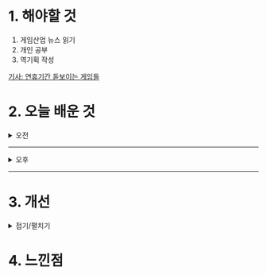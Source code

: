 
# 1. 해야할 것

1. 게임산업 뉴스 읽기 
2. 개인 공부  
3. 역기획 작성

[기사: 연휴기간 돋보이는 게임들](https://www.gameinsight.co.kr/news/articleView.html?idxno=33247)

# 2. 오늘 배운 것

<details>
<summary>오전</summary>

## 오늘의 뉴스
### 연휴기간 돋보이는 게임들
![image](https://github.com/user-attachments/assets/b0a3a8f5-30e7-4077-898b-4d6c27dfd73a)

와우-내부전쟁, 젠레스존제로, 발로란트\
위 세개의 게임이 가장 많이 플레이되고 회자된다.\
와우는 역대급 확장팩이\
젠레스존제로는 새로운 콘텐츠가\
발로란트는 요즘 FPS게임으로 뜨고 있다.

그런데 내가 직접 즐기는 게임은 단 한개도 없어서 내가 트렌드에 뒤쳐지고 있는건가?라는 생각이든다.\
셋 중 하나라도 해봐야지... 일단 젠레스 존 제로라도 제대로 해봐야할 것 같다.
</details>

****

<details>
<summary>오후</summary>

## 역기획 작성
### 역기획 시스템 정의 확인
![image](https://github.com/user-attachments/assets/edea31cb-2828-406d-b184-3ff679a10002)

![image](https://github.com/user-attachments/assets/e87e8548-8db0-4252-bf3a-3352ac657892)

</details>

****


# 3. 개선


<details>
<summary>접기/펼치기</summary>


</details>



# 4. 느낀점


